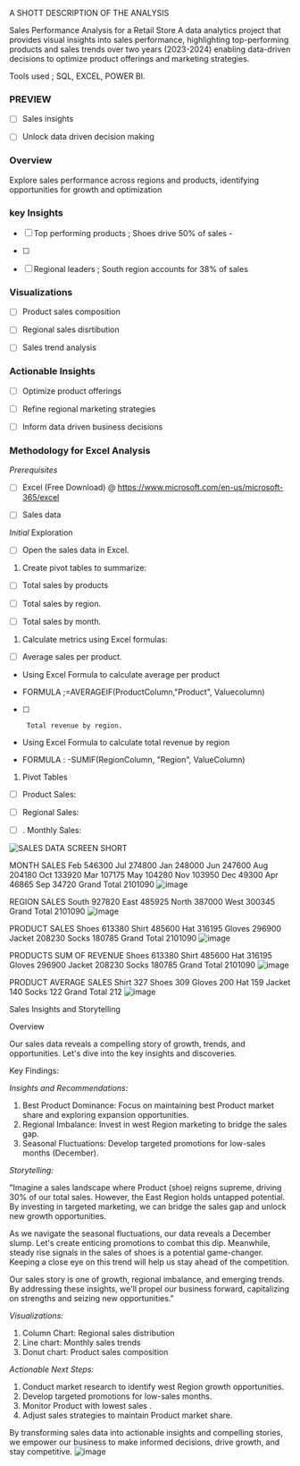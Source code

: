 A SHOTT DESCRIPTION OF THE ANALYSIS

Sales Performance Analysis for a Retail Store
A data analytics project that provides visual insights
into sales performance, highlighting top-performing products
and sales trends over two years (2023-2024)
enabling data-driven decisions to optimize product offerings
and marketing strategies.

Tools used ; SQL, EXCEL, POWER BI.

### PREVIEW


- [ ] Sales insights

- [ ]  Unlock data driven decision making

 ###  Overview
 Explore sales performance across regions and products, identifying opportunities for growth and optimization 

###    key Insights 


- [ ] Top performing products ; Shoes drive 50% of sales -
- [ ] 
- [ ] Regional leaders ;  South region accounts for 38% of sales 

 
###  Visualizations   

- [ ]   Product sales composition 

- [ ]  Regional sales disrtibution 

- [ ]  Sales trend analysis 

### Actionable Insights

- [ ]  Optimize product offerings

- [ ]  Refine regional marketing strategies 

- [ ]  Inform data driven business decisions 



 

### Methodology for  Excel Analysis

_Prerequisites_
- [ ]  Excel (Free Download) @ https://www.microsoft.com/en-us/microsoft-365/excel 

- [ ]  Sales data

_Initial_ Exploration

- [ ]  Open the sales data in Excel.

1.  Create pivot tables to summarize:

    

- [ ]  Total sales by products

     

- [ ]  Total sales by region.

   

- [ ]   Total sales by month.

1.   Calculate metrics using Excel formulas:

   

 

- [ ]  Average sales per product.

 

-  Using Excel Formula to calculate average per product

-  FORMULA ;=AVERAGEIF(ProductColumn,"Product", Valuecolumn)

- [ ]      Total revenue by region.

- Using Excel Formula to calculate total revenue by region

- FORMULA :  -SUMIF(RegionColumn, "Region", ValueColumn)


1.  Pivot Tables

- [ ]  Product Sales:

- [ ]  Regional Sales:

- [ ] . Monthly Sales:


![SALES DATA SCREEN SHORT](https://github.com/user-attachments/assets/2ca73242-2f52-490a-a023-869de0ce439f)



MONTH	SALES
Feb	546300
Jul	274800
Jan	248000
Jun	247600
Aug	204180
Oct	133920
Mar	107175
May	104280
Nov	103950
Dec	49300
Apr	46865
Sep	34720
Grand Total	2101090
![image](https://github.com/user-attachments/assets/e314e36f-c9a5-44b3-ace4-02693f2d546e)


REGION	SALES
South	927820
East	485925
North	387000
West	300345
Grand Total	2101090
![image](https://github.com/user-attachments/assets/c8690790-7732-4afd-9ffe-3c414f7d58ae)

PRODUCT	SALES
Shoes	613380
Shirt	485600
Hat	316195
Gloves	296900
Jacket	208230
Socks	180785
Grand Total	2101090
![image](https://github.com/user-attachments/assets/5a1cec21-070d-456a-b435-0eaa948c5c67)

PRODUCTS	SUM OF REVENUE
Shoes	613380
Shirt	485600
Hat	316195
Gloves	296900
Jacket	208230
Socks	180785
Grand Total	2101090
![image](https://github.com/user-attachments/assets/b525a291-119d-40e4-86e2-f33d8341a9df)

PRODUCT	AVERAGE SALES
Shirt	327
Shoes	309
Gloves	200
Hat	159
Jacket	140
Socks	122
Grand Total	212
![image](https://github.com/user-attachments/assets/ce741760-9853-4185-a4a3-816bbd1a1e42)



Sales Insights and Storytelling

Overview


Our sales data reveals a compelling story of growth, trends, and opportunities. Let's dive into the key insights and discoveries.

Key Findings:

*Insights and Recommendations:*

1. Best Product Dominance: Focus on maintaining best Product market share and exploring expansion opportunities.
2. Regional Imbalance: Invest in west Region marketing to bridge the sales gap.
3. Seasonal Fluctuations: Develop targeted promotions for low-sales months (December).

*Storytelling:*

"Imagine a sales landscape where Product (shoe) reigns supreme, driving 30% of our total sales. However, the East Region holds untapped potential. By investing in targeted marketing, we can bridge the sales gap and unlock new growth opportunities.

As we navigate the seasonal fluctuations, our data reveals a December slump. Let's create enticing promotions to combat this dip. Meanwhile,  steady rise signals in the sales of shoes is a potential game-changer. Keeping a close eye on this trend will help us stay ahead of the competition.

Our sales story is one of growth, regional imbalance, and emerging trends. By addressing these insights, we'll propel our business forward, capitalizing on strengths and seizing new opportunities."

*Visualizations:*


1. Column Chart: Regional sales distribution
2. Line chart: Monthly sales trends
3. Donut chart: Product sales composition

*Actionable Next Steps:*

1. Conduct market research to identify west Region growth opportunities.
2. Develop targeted promotions for low-sales months.
3. Monitor Product with lowest  sales .
4. Adjust sales strategies to maintain Product market share.

By transforming sales data into actionable insights and compelling stories, we empower our business to make informed decisions, drive growth, and stay competitive.
![image](https://github.com/user-attachments/assets/a46d2415-a91a-4f02-a8d4-eacff737ceab)
